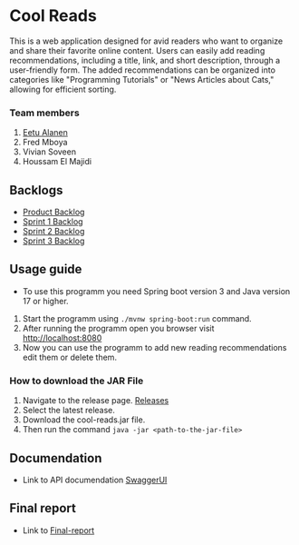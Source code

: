 # Cool Reads
This is a web application designed for avid readers who want to organize and share their favorite online content. Users can easily add reading recommendations, including a title, link, and short description, through a user-friendly form. The added recommendations can be organized into categories like "Programming Tutorials" or "News Articles about Cats," allowing for efficient sorting.

### Team members
1. [Eetu Alanen](https://github.com/EetuAla)
2. Fred Mboya
3. Vivian Soveen
4. Houssam El Majidi

## Backlogs
- [Product Backlog](https://github.com/orgs/HH-DreamTeam/projects/4)
- [Sprint 1 Backlog](https://github.com/orgs/HH-DreamTeam/projects/5)
- [Sprint 2 Backlog](https://github.com/orgs/HH-DreamTeam/projects/6)
- [Sprint 3 Backlog](https://github.com/orgs/HH-DreamTeam/projects/8)

## Usage guide
- To use this programm you need Spring boot version 3 and Java version 17 or higher.
1. Start the programm using `./mvnw spring-boot:run` command.
2. After running the programm open you browser visit [http://localhost:8080](http://localhost:8080)
3. Now you can use the programm to add new reading recommendations edit them or delete them.

### How to download the JAR File
1. Navigate to the release page. [Releases](https://github.com/HH-DreamTeam/Cool-reads/releases)
2. Select the latest release.
3. Download the cool-reads.jar file.
4. Then run the command `java -jar <path-to-the-jar-file>`

## Documendation
- Link to API documendation [SwaggerUI](http://localhost:8080/swagger-ui.html)

## Final report
- Link to [Final-report](https://github.com/HH-DreamTeam/Cool-reads/blob/main/documentation/final-report.md)